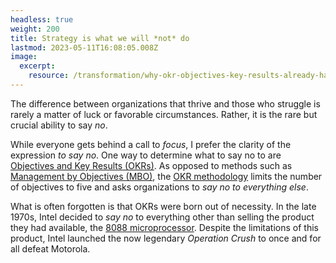 ```yaml
---
headless: true
weight: 200
title: Strategy is what we will *not* do
lastmod: 2023-05-11T16:08:05.008Z
image:
  excerpt:
    resource: /transformation/why-okr-objectives-key-results-already-have-goals/images/*feature
---
```


The difference between organizations that thrive and those who struggle is rarely a matter of luck or favorable circumstances. Rather, it is the rare but crucial ability to say *no*.

While everyone gets behind a call to *focus*, I prefer the clarity of the expression *to say no*. One way to determine what to say no to are [Objectives and Key Results (OKRs)](/transformation/why-okr-objectives-key-results-already-have-goals/). As opposed to methods such as [Management by Objectives (MBO)](https://en.wikipedia.org/wiki/Management_by_Objectives), the [OKR methodology](https://en.wikipedia.org/wiki/OKR) limits the number of objectives to five and asks organizations to *say no to everything else*.

What is often forgotten is that OKRs were born out of necessity. In the late 1970s, Intel decided to *say no* to everything other than selling the product they had available, the [8088 microprocessor](https://en.wikipedia.org/wiki/Intel_8088). Despite the limitations of this product, Intel launched the now legendary *Operation Crush* to once and for all defeat Motorola.
